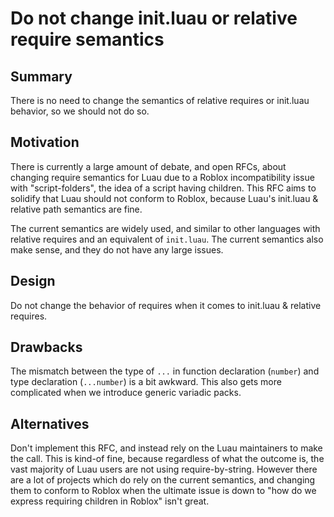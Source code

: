 # Do not change init.luau or relative require semantics

## Summary

There is no need to change the semantics of relative requires or init.luau behavior, so we should not do so.

## Motivation

There is currently a large amount of debate, and open RFCs, about changing require semantics for Luau due to a Roblox incompatibility issue with "script-folders", the idea of a script having children. This RFC aims to solidify that Luau should not conform to Roblox, because Luau's init.luau & relative path semantics are fine.

The current semantics are widely used, and similar to other languages with relative requires and an equivalent of `init.luau`. The current semantics also make sense, and they do not have any large issues.

## Design

Do not change the behavior of requires when it comes to init.luau & relative requires.

## Drawbacks

The mismatch between the type of `...` in function declaration (`number`) and type declaration (`...number`) is a bit awkward. This also gets more complicated when we introduce generic variadic packs.

## Alternatives

Don't implement this RFC, and instead rely on the Luau maintainers to make the call. This is kind-of fine, because regardless of what the outcome is, the vast majority of Luau users are not using require-by-string. However there are a lot of projects which do rely on the current semantics, and changing them to conform to Roblox when the ultimate issue is down to "how do we express requiring children in Roblox" isn't great.
